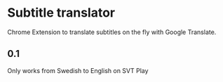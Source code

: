 # Subtitle translator
Chrome Extension to translate subtitles on the fly with Google Translate. 

## 0.1 
Only works from Swedish to English on SVT Play
